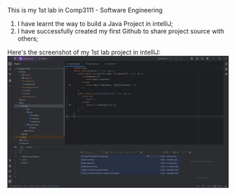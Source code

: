 This is my 1st lab in Comp3111 - Software Engineering

1. I have learnt the way to build a Java Project in intelliJ;
2. I have successfully created my first Github to share project source with others;

Here's the screenshot of my 1st lab project in intelliJ:
![img_1.png](../img_1.png)
